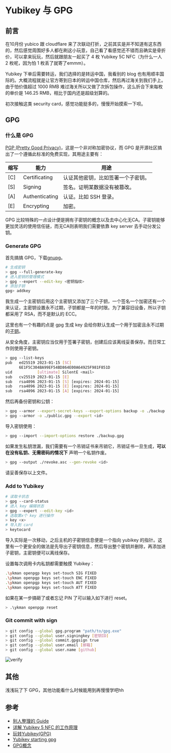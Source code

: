 # Yubikey 与 GPG
## 前言

在10月份 yubico 跟 cloudflare 来了次联动打折，之前其实是并不知道有这东西的，然后感觉周围好多人都在刷这小玩意，自己看了看感觉还不错而且确实是骨折价，可以拿来玩玩，然后就跟朋友一起买了 4 枚 Yubikey 5C NFC（为什么一人 2 枚呢，因为怕 1 枚丢了就寄了emmm）。

Yubikey 下单后需要转运，我们选择的是转运中国，我看别的 blog 也有用顺丰国际的。大概流程就是让官方寄到日本的转运中国仓库，然后再过海关到我们手上。由于怕价值超过 1000 RMB 难过海关所以又做了次拆包操作，这么折合下来每枚的单价是 146.25 RMB，相比于国内还是超级划算的。

初次接触这类 security card，感觉功能挺多的，慢慢开始摸索一下呗。

## GPG

### 什么是 GPG

[PGP (Pretty Good Privacy)](https://zh.wikipedia.org/wiki/PGP)，这是一个非对称加密协议，而 GPG 是开源社区搞出了一个遵循此标准的免费实现，其用途主要有：

|  缩写   | 能力  | 用途  |
|  ----  | ----  | ----  |
| [C]  | Certificating | 认证其他密钥，比如签署一个子密钥。 |
| [S]  | Signing | 签名。证明某数据没有被篡改。 |
| [A]  | Authenticating | 认证。比如 SSH 登录。 |
| [E]  | Encrypting | 加密。 |

GPG 比较特殊的一点设计便是拥有子密钥的概念以及去中心化无CA。子密钥能够更加灵活的使用信任链，而无CA则表明我们需要依靠 key server 去手动分发公钥。

### Generate GPG

首先搞搞 GPG，下载[gnupg](http://www.gnupg.org/)。

```sh
# 生成密钥
> gpg --full-generate-key
# 进入密钥的管理模式
> gpg --expert --edit-key <密钥指纹>
# 添加子钥
gpg> addkey
```

我生成一个主密钥后用这个主密钥又添加了三个子钥，一个签名一个加密还有一个来认证，主密钥设置永不过期，子钥都是一年的时限。为了兼容旧设备，所以子钥都采用了 RSA，而不是默认的 ECC。

这里也有一个有趣的点是 gpg 生成 key 会给你默认生成一个用于加密且永不过期的[子钥](https://serverfault.com/questions/397973/gpg-why-am-i-encrypting-with-subkey-instead-of-primary-key)。

从安全角度，主密钥应当仅用于签署子密钥，创建后应该离线妥善保存。而日常工作则使用子密钥。

```sh
> gpg --list-keys
pub   ed25519 2023-01-15 [SC]
      6E1F5C304BA99EF54BD864E00A64925F981F851D
uid           [ultimate] SilentE <mail>
sub   cv25519 2023-01-15 [E]
sub   rsa4096 2023-01-15 [S] [expires: 2024-01-15]
sub   rsa4096 2023-01-15 [E] [expires: 2024-01-15]
sub   rsa4096 2023-01-15 [A] [expires: 2024-01-15]
```

然后再备份密钥和公钥：
```sh
> gpg --armor --export-secret-keys --export-options backup -o ./backup.gpg <id>
> gpg --armor -o ./public.gpg --export <id>
```

导入密钥使用：
```sh
> gpg --import --import-options restore ./backup.gpg
```

如果发生私钥泄漏，我们需要有一个吊销证书来吊销它，吊销证书一旦生成，**可以在没有私钥、无需密码的情况下** 声明一个私钥作废。

```sh
> gpg --output ./revoke.asc --gen-revoke <id>
```

请妥善保存以上文件。

### Add to Yubikey

```sh
# 读取卡状态
> gpg --card-status
# 进入 key 编辑状态
> gpg --expert --edit-key <id>
# 选取第x个 key 进行操作
> key <x>
# 导入到 card
> keytocard
```

导入实际是一次移动，之后主机的子密钥信息便是一个指向 yubikey 的指针。这里有一个更安全的做法是先导出子密钥信息，然后导出整个密钥并删除，再添加进子密钥，主密钥便可以离线保存。

设置每次调用卡内私钥都需要触摸 Yubikey：
```sh
.\ykman openpgp keys set-touch SIG FIXED  
.\ykman openpgp keys set-touch ENC FIXED  
.\ykman openpgp keys set-touch AUT FIXED  
.\ykman openpgp keys set-touch ATT FIXED
```

如果在某一步搞砸了或者忘记 PIN 了可以输入如下进行 reset。
```sh
> .\ykman openpgp reset
```

### Git commit with sign

```sh
> git config --global gpg.program "path/to/gpg.exe"
> git config --global user.signingkey [密钥ID]  
> git config --global commit.gpgsign true  
> git config --global user.email [邮箱]  
> git config --global user.name [github]
```

![verify](https://cdn.silente.top/img/verify.png)

## 其他

浅浅玩了下 GPG，其他功能看什么时候能用到再慢慢学吧hh

## 参考

- [别人整理的 Guide](https://github.com/drduh/YubiKey-Guide)
- [详解 Yubikey 5 NFC 的工作原理](https://bitbili.net/yubikey_5_nfc_functions.html)
- [玩转Yubikey(GPG)](https://acha666.cn/2021/07/07/%E7%8E%A9%E8%BD%ACYubikey)
- [Yubikey starting gpg](https://chenhe.me/post/yubikey-starting-gpg)
- [GPG概念](https://zhuanlan.zhihu.com/p/137801979)